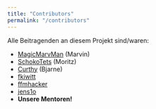 ```yaml
---
title: "Contributors"
permalink: "/contributors"
---
```

Alle Beitragenden an diesem Projekt sind/waren:
- [MagicMarvMan](https://marvnet.de) (Marvin)
- [SchokoTets](https://github.com/SchokoTets) (Moritz)
- [Curthy](https://github.com/Curthy) (Bjarne)
- [fkiwitt](https://github.com/fkiwitt)
- [ffmhacker](https://github.com/ffmhacker)
- [jens1o](https://github.com/jens1o)
- **Unsere Mentoren!**
